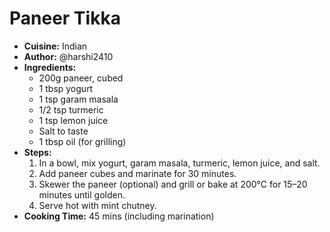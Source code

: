 # Paneer Tikka
- **Cuisine:** Indian
- **Author:** @harshi2410
- **Ingredients:**
  - 200g paneer, cubed
  - 1 tbsp yogurt
  - 1 tsp garam masala
  - 1/2 tsp turmeric
  - 1 tsp lemon juice
  - Salt to taste
  - 1 tbsp oil (for grilling)
- **Steps:**
  1. In a bowl, mix yogurt, garam masala, turmeric, lemon juice, and salt.
  2. Add paneer cubes and marinate for 30 minutes.
  3. Skewer the paneer (optional) and grill or bake at 200°C for 15–20 minutes until golden.
  4. Serve hot with mint chutney.
- **Cooking Time:** 45 mins (including marination)